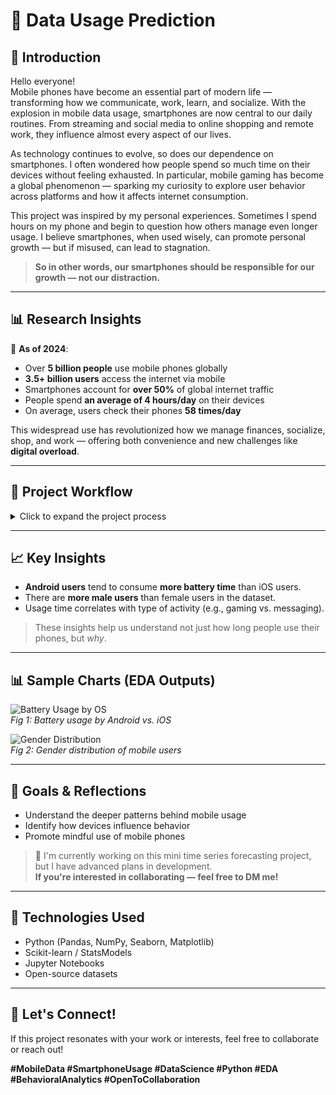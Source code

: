 # 📱 Data Usage Prediction

## 👋 Introduction

Hello everyone!  
Mobile phones have become an essential part of modern life — transforming how we communicate, work, learn, and socialize. With the explosion in mobile data usage, smartphones are now central to our daily routines. From streaming and social media to online shopping and remote work, they influence almost every aspect of our lives.

As technology continues to evolve, so does our dependence on smartphones. I often wondered how people spend so much time on their devices without feeling exhausted. In particular, mobile gaming has become a global phenomenon — sparking my curiosity to explore user behavior across platforms and how it affects internet consumption.

This project was inspired by my personal experiences. Sometimes I spend hours on my phone and begin to question how others manage even longer usage. I believe smartphones, when used wisely, can promote personal growth — but if misused, can lead to stagnation.

> **So in other words, our smartphones should be responsible for our growth — not our distraction.**

---

## 📊 Research Insights

📅 **As of 2024**:

- Over **5 billion people** use mobile phones globally
- **3.5+ billion users** access the internet via mobile
- Smartphones account for **over 50%** of global internet traffic
- People spend **an average of 4 hours/day** on their devices
- On average, users check their phones **58 times/day**

This widespread use has revolutionized how we manage finances, socialize, shop, and work — offering both convenience and new challenges like **digital overload**.

---

## 🧪 Project Workflow

<details>
<summary>Click to expand the project process</summary>

### 🔁 Workflow Steps:

1. **Data Collection**  
   Open-source dataset used for capturing real mobile usage behavior.

2. **Data Processing & Cleaning**  
   - Handling missing values  
   - Normalizing data  
   - Filtering unnecessary noise

3. **Exploratory Data Analysis (EDA)**  
   - Understanding trends and user behavior  
   - Visualizing time spent, device usage, gender ratio, etc.

4. **Statistical Analysis**  
   - Analyzing battery consumption, app usage, session lengths

5. **Model Creation & Prediction**  
   - Predicting user behavior  
   - Analyzing factors influencing heavy phone use

</details>

---

## 📈 Key Insights

- **Android users** tend to consume **more battery time** than iOS users.
- There are **more male users** than female users in the dataset.
- Usage time correlates with type of activity (e.g., gaming vs. messaging).

> These insights help us understand not just how long people use their phones, but *why*.

---

## 📊 Sample Charts (EDA Outputs)

<!-- Replace these with actual image links -->
![Battery Usage by OS](images/battery_usage_chart.png)  
*Fig 1: Battery usage by Android vs. iOS*

![Gender Distribution](images/gender_distribution.png)  
*Fig 2: Gender distribution of mobile users*

---

## 🔮 Goals & Reflections

- Understand the deeper patterns behind mobile usage
- Identify how devices influence behavior
- Promote mindful use of mobile phones

> 🌱 I'm currently working on this mini time series forecasting project, but I have advanced plans in development.  
> **If you're interested in collaborating — feel free to DM me!**

---

## 📌 Technologies Used

- Python (Pandas, NumPy, Seaborn, Matplotlib)
- Scikit-learn / StatsModels
- Jupyter Notebooks
- Open-source datasets

---

## 🤝 Let's Connect!

If this project resonates with your work or interests, feel free to collaborate or reach out!

**#MobileData #SmartphoneUsage #DataScience #Python #EDA #BehavioralAnalytics #OpenToCollaboration**
